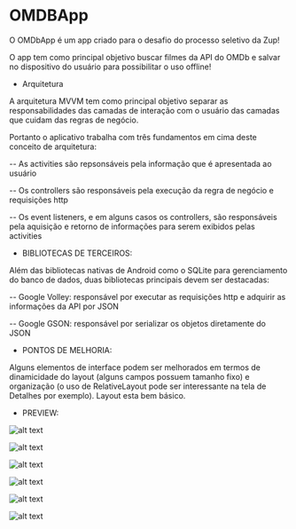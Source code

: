 # OMDBApp

O OMDbApp é um app criado para o desafio do processo seletivo da Zup!

O app tem como principal objetivo buscar filmes da API do OMDb e salvar no dispositivo do usuário para possibilitar o uso offline!

* Arquitetura

A arquitetura MVVM tem como principal objetivo separar as responsabilidades das 
camadas de interação com o usuário das camadas que cuidam das regras de negócio.

Portanto o aplicativo trabalha com três fundamentos em cima deste conceito de arquitetura:

-- As activities são repsonsáveis pela informação que é apresentada ao usuário

-- Os controllers são responsáveis pela execução da regra de negócio e requisições http

-- Os event listeners, e em alguns casos os controllers, são responsáveis pela aquisição 
e retorno de informações para serem exibidos pelas activities

* BIBLIOTECAS DE TERCEIROS:

Além das bibliotecas nativas de Android como o SQLite para gerenciamento do banco de dados, duas bibliotecas principais devem ser destacadas:

-- Google Volley: responsável por executar as requisições http e adquirir as informações da API por JSON

-- Google GSON: responsável por serializar os objetos diretamente do JSON

* PONTOS DE MELHORIA:

Alguns elementos de interface podem ser melhorados em termos de dinamicidade do layout (alguns campos possuem tamanho fixo) e organização (o uso de RelativeLayout pode ser interessante na tela de Detalhes por exemplo). Layout esta bem básico. 

* PREVIEW:

![alt text](https://lh3.googleusercontent.com/sEW1Shkbd3SLCHdjgrr5su3g-oDj17goLjh-qltzi2PB0qTcZ2dj5ddMk2taQ7tQUv7CR1qgPmAnFM97b63SFg=w1600-h744-rw)

![alt text](https://lh3.googleusercontent.com/Hq6n0tI7c_txCfWuXflyerKwUqoBz_hzMfMhsTryfIrzCedruU4IeBSKucnHrJFSGv8zPA5Ta_ybwaKPL3UaMA=w1600-h744-rw)

![alt text](https://lh3.googleusercontent.com/P4TuC-C1lapbpPyYW8qWFkYbXLzY5vebI-PLAage-geBvubG8OPh_0iaLIz9uVZKlGV1QynIE7hrgulPqVuq8w=w1600-h744-rw)

![alt text](https://lh5.googleusercontent.com/_MSQb6Is7Jn_49jzpvdU6I0w1guT57oFIlbrZLZeiDPzk-Vf9_AU5yIphv93ATAfehZItHWOh6ROokgGdzWNig=w1600-h744-rw)

![alt text](https://lh4.googleusercontent.com/PKfOg6IkbJ9rRtcBXrJnhYEKRKmlBwGscAbWaLXT6wgqvi68UpTZcFps1RuX_8Qe1rFOaiUMuDyk9k86C62JYg=w1600-h744-rw)

![alt text](https://lh5.googleusercontent.com/6GknIgtWY9-5uKA0jmKu0m3zfU1koF0y9j0cPRTvL2hd831sN_CX3CA-bHix2sue2H2dWN7EO1FR3o5vzfrNGg=w1600-h744-rw)
